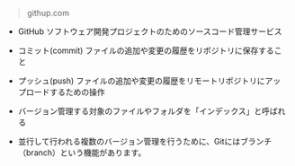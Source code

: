 >githup.com

* GitHub ソフトウェア開発プロジェクトのためのソースコード管理サービス

* コミット(commit)
ファイルの追加や変更の履歴をリポジトリに保存すること

* プッシュ(push)
ファイルの追加や変更の履歴をリモートリポジトリにアップロードするための操作

* バージョン管理する対象のファイルやフォルダを「インデックス」と呼ばれる

* 並行して行われる複数のバージョン管理を行うために、Gitにはブランチ（branch）という機能があります。